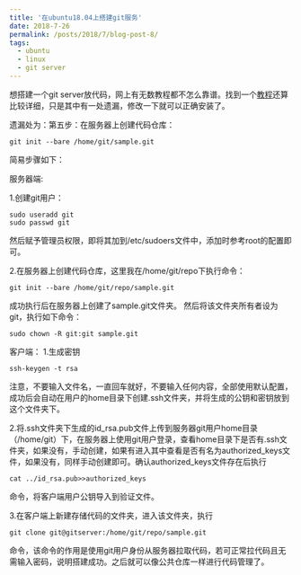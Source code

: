 ```yaml
---
title: '在ubuntu18.04上搭建git服务'
date: 2018-7-26
permalink: /posts/2018/7/blog-post-8/
tags:
  - ubuntu
  - linux
  - git server
---
```


想搭建一个git server放代码，网上有无数教程都不怎么靠谱。找到一个[教程](https://www.cnblogs.com/daner1257/archive/2019/04/24/10761849.html)还算比较详细，只是其中有一处遗漏，修改一下就可以正确安装了。

遗漏处为：第五步：在服务器上创建代码仓库：

```
git init --bare /home/git/sample.git
```

简易步骤如下：

服务器端:

1.创建git用户：
```
sudo useradd git
sudo passwd git
``` 
然后赋予管理员权限，即将其加到/etc/sudoers文件中，添加时参考root的配置即可。

2.在服务器上创建代码仓库，这里我在/home/git/repo下执行命令：
```
git init --bare /home/git/repo/sample.git
```
成功执行后在服务器上创建了sample.git文件夹。
然后将该文件夹所有者设为git，执行如下命令：
```
sudo chown -R git:git sample.git
```

客户端：
1.生成密钥
```
ssh-keygen -t rsa
```
注意，不要输入文件名，一直回车就好，不要输入任何内容，全部使用默认配置，成功后会自动在用户的home目录下创建.ssh文件夹，并将生成的公钥和密钥放到这个文件夹下。

2.将.ssh文件夹下生成的id_rsa.pub文件上传到服务器git用户home目录（/home/git）下，在服务器上使用git用户登录，查看home目录下是否有.ssh文件夹，如果没有，手动创建，如果有进入其中查看是否有名为authorized_keys文件，如果没有，同样手动创建即可。确认authorized_keys文件存在后执行
```
cat ../id_rsa.pub>>authorized_keys
```
命令，将客户端用户公钥导入到验证文件。

3.在客户端上新建存储代码的文件夹，进入该文件夹，执行
```
git clone git@gitserver:/home/git/repo/sample.git
```
命令，该命令的作用是使用git用户身份从服务器拉取代码，若可正常拉代码且无需输入密码，说明搭建成功。之后就可以像公共仓库一样进行代码管理了。
